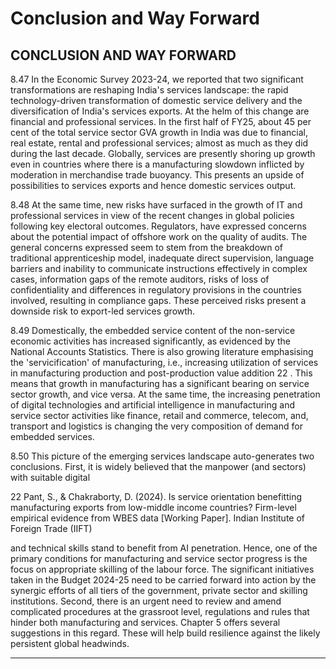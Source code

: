 # Conclusion and Way Forward

## CONCLUSION AND WAY FORWARD

8.47  In the Economic Survey 2023-24, we reported that two significant transformations are reshaping India's services landscape: the rapid technology-driven transformation of domestic service delivery and the diversification of India's services exports. At the helm of this change are financial and professional services. In the first half of FY25, about 45 per cent of the total service sector GVA growth in India was due to financial, real estate, rental and professional services; almost as much as they did during the last decade. Globally, services are presently shoring up growth even in countries where there is a manufacturing slowdown inflicted by moderation in merchandise trade buoyancy. This presents an upside of possibilities to services exports and hence domestic services output.

8.48  At the same time, new risks have surfaced in the growth of IT and professional services in view of the recent changes in global policies following key electoral outcomes. Regulators, have expressed concerns about the potential impact of offshore work on the quality of audits. The general concerns expressed seem to stem from the breakdown of traditional apprenticeship model, inadequate direct supervision, language barriers and inability  to  communicate  instructions  effectively  in  complex  cases,  information gaps of the remote auditors, risks of loss of confidentiality and differences in regulatory provisions  in  the  countries  involved,  resulting  in  compliance  gaps.  These  perceived risks present a downside risk to export-led services growth.

8.49   Domestically,  the  embedded  service  content  of  the  non-service  economic activities has increased significantly, as evidenced by the National Accounts Statistics. There is also growing literature emphasising the 'servicification' of manufacturing, i.e., increasing  utilization  of  services  in  manufacturing  production  and  post-production value addition 22 .  This means that growth in manufacturing has a significant bearing on service sector growth, and vice versa. At the same time, the increasing penetration of digital technologies and artificial intelligence in manufacturing and service sector activities  like  finance,  retail  and  commerce,  telecom,  and,  transport  and  logistics  is changing the very composition of demand for embedded services.

8.50  This picture of the emerging services landscape auto-generates two conclusions. First,  it  is  widely  believed  that  the  manpower  (and  sectors)  with  suitable  digital

22    Pant, S., &amp; Chakraborty, D. (2024). Is service orientation benefitting manufacturing exports from low-middle income countries? Firm-level empirical evidence from WBES data [Working Paper]. Indian Institute of Foreign Trade (IIFT)

and technical skills stand to benefit from AI penetration. Hence, one of the primary conditions for manufacturing and service sector progress is the focus on appropriate skilling of the labour force. The significant initiatives taken in the Budget 2024-25 need to be carried forward into action by the synergic efforts of all tiers of the government, private sector and skilling institutions. Second, there is an urgent need to review and amend complicated procedures at the grassroot level, regulations and rules that hinder both manufacturing and services. Chapter 5 offers several suggestions in this regard. These will help build resilience against the likely persistent global headwinds.

******